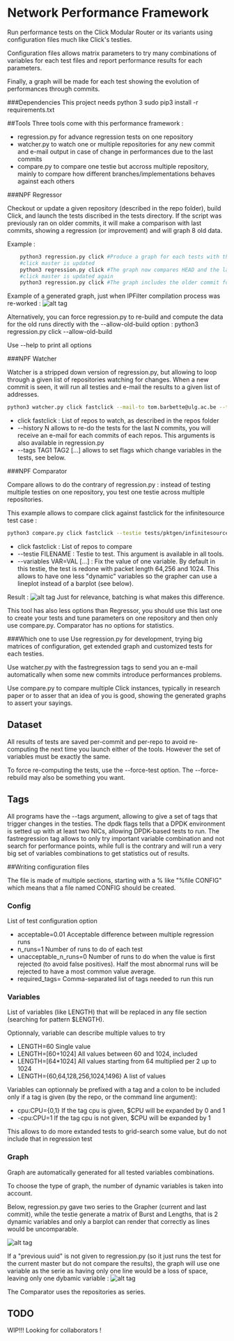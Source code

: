 Network Performance Framework
=============================

Run performance tests on the Click Modular Router or its variants using
configuration files much like Click's testies.

Configuration files allows matrix parameters to try many combinations of
variables for each test files and report performance results for each
parameters.

Finally, a graph will be made for each test showing the evolution of
performances through commits.

###Dependencies
This project needs python 3
sudo pip3 install -r requirements.txt

##Tools
Three tools come with this performance framework :
  * regression.py for advance regression tests on one repository
  * watcher.py to watch one or multiple repositories for any new commit and e-mail output in case
of change in performances due to the last commits
  * compare.py to compare one testie but accross multiple repository, mainly to compare
how different branches/implementations behaves against each others

###NPF Regressor

Checkout or update a given repository (described in the repo
folder), build Click, and launch the tests discribed in the
tests directory. If the script was previously ran on older
commits, it will make a comparison with last commits, showing
 a regression (or improvement) and will graph 8 old data.

Example :
```bash
    python3 regression.py click #Produce a graph for each tests with the result
    #click master is updated
    python3 regression.py click #The graph now compares HEAD and the last commit, if major performances changes are found, the return code will be different than 0
    #click master is updated again
    python3 regression.py click #The graph includes the older commit for reference, up to "--graph-num", default is 8
```

Example of a generated graph, just when IPFilter compilation process was re-worked :
![alt tag](doc/sample_graph2.png)

Alternatively, you can force regression.py to re-build and compute the data for the old runs directly with the --allow-old-build option :
    python3 regression.py click --allow-old-build

Use --help to print all options

###NPF Watcher

Watcher is a stripped down version of regression.py, but allowing to
loop through a given list of repositories watching for changes. When
a new commit is seen, it will run all testies and e-mail the results
to a given list of addresses.

```bash
python3 watcher.py click fastclick --mail-to tom.barbette@ulg.ac.be --tags fastregression --history 1
```
 * click fastclick : List of repos to watch, as described in the repos folder
 * --history N allows to re-do the tests for the last N commits, you will receive
 an e-mail for each commits of each repos. This arguments is also available in regression.py
 * --tags TAG1 TAG2 [...] allows to set flags which change variables in the tests, see below.

###NPF Comparator

Compare allows to do the contrary of regression.py : instead of
 testing multiple testies on one repository, you test one testie across
 multiple repositories.
 
This example allows to compare click against fastclick for the infinitesource
  test case :

```bash
python3 compare.py click fastclick --testie tests/pktgen/infinitesource-01.testie --variables LENGTH=64
```
 * click fastclick : List of repos to compare
 * --testie FILENAME : Testie to test. This argument is available in all tools.
 * --variables  VAR=VAL [...] : Fix the value of one variable.
 By default in this testie, the test is redone with packet length 64,256 and 1024. This
 allows to have one less "dynamic" variables so the grapher can
 use a lineplot instead of a barplot (see below).
 
Result :
![alt tag](doc/sample_compare.png)
Just for relevance, batching is what makes this difference.

This tool has also less options than Regressor, you should use this
last one to create your tests and tune parameters on one repository
and then only use compare.py. Comparator has no options for statistics.


###Which one to use
Use regression.py for development, trying big matrices of configuration,
get extended graph and customized tests for each testies.

Use watcher.py with the fastregression tags to send you an e-mail automatically
when some new commits introduce performances problems.

Use compare.py to compare multiple Click
instances, typically in research paper or to asser that an
idea of you is good, showing the generated graphs to assert
your sayings.


## Dataset

All results of tests are saved per-commit and per-repo to avoid re-computing the next time
you launch either of the tools. However the set of variables must be exactly the
same.

To force re-computing the tests, use the --force-test option. The --force-rebuild
may also be something you want.


## Tags
All programs have the --tags argument, allowing to give a set of tags
that trigger changes in the testies. The dpdk flags tells that a DPDK
environment is setted up with at least two NICs, allowing DPDK-based
tests to run. The fastregression tag allows to only try important
variable combination and not search for performance points, while full
is the contrary and will run a very big set of variables combinations
to get statistics out of results.

##Writing configuration files

The file is made of multiple sections, starting with a % like
 "%file CONFIG" which means that a file named CONFIG should be
  created.


### Config
List of test configuration option
 - acceptable=0.01         Acceptable difference between multiple regression runs
 - n\_runs=1               Number of runs to do of each test
 - unacceptable\_n\_runs=0 Number of runs to do when the value is first rejected (to avoid false positives). Half the most abnormal runs will be rejected to have a most common value average.
 - required\_tags=         Comma-separated list of tags needed to run this run

### Variables
List of variables (like LENGTH) that will be replaced in any file section (searching for pattern $LENGTH).

Optionnaly, variable can describe multiple values to try
 - LENGTH=60 Single value
 - LENGTH=[60+1024] All values between 60 and 1024, included
 - LENGTH=\[64\*1024\] All values starting from 64 multiplied per 2 up to 1024
 - LENGTH={60,64,128,256,1024,1496} A list of values

Variables can optionnaly be prefixed with a tag and a colon to be included only
if a tag is given (by the repo, or the command line argument):
 - cpu:CPU={0,1} If the tag cpu is given, $CPU will be expanded by 0 and 1
 - -cpu:CPU=1    If the tag cpu is not given, $CPU will be expanded by 1

This allows to do more extanded tests to grid-search some value, but do not include that in regression test

### Graph
Graph are automatically generated for all tested variables
combinations.

To choose the type of graph, the number of dynamic variables is taken into account.

Below, regression.py gave two series to the Grapher (current and last commit), while the testie
generate a matrix of Burst and Lengths, that is 2 dynamic variables and only a barplot can render that correctly
as lines would be uncomparable.

![alt tag](doc/sample_graph.png)

If a "previous uuid" is not given to regression.py (so it just runs the test for the current master but do not compare 
the results), the graph will use one variable as the serie as having only one
line would be a loss of space, leaving only one dybamic variable :
![alt tag](doc/sample_graph3.png)

The Comparator uses the repositories as series.

TODO
----
WIP!!! Looking for collaborators !
